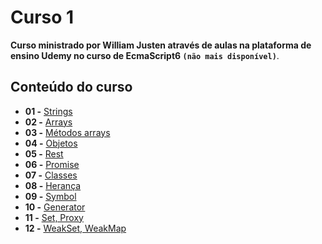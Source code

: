 # Curso 1

**Curso ministrado por William Justen através de aulas na plataforma de ensino Udemy no curso de EcmaScript6 `(não mais disponível)`**.

## Conteúdo do curso

- **01 -** [Strings](https://codesandbox.io/s/ecma01-dey7u)
- **02 -** [Arrays](https://codesandbox.io/s/ecma02-678ow)
- **03 -** [Métodos arrays](https://codesandbox.io/s/ecma03-qu00k)
- **04 -** [Objetos](https://codesandbox.io/s/ecma04-r1xv9)
- **05 -** [Rest](https://codesandbox.io/s/ecma05-r49s2)
- **06 -** [Promise](https://codesandbox.io/s/ecma06-py1l8)
- **07 -** [Classes](https://codesandbox.io/s/ecma07-hmpqn)
- **08 -** [Herança](https://codesandbox.io/s/ecma08-3x6yw)
- **09 -** [Symbol](https://codesandbox.io/s/ecma09-o3n8b)
- **10 -** [Generator](https://codesandbox.io/s/ecma10-3yfzv)
- **11 -** [Set, Proxy](https://codesandbox.io/s/ecma11-xv6wb)
- **12 -** [WeakSet, WeakMap](https://codesandbox.io/s/ecma12-rce9p)
